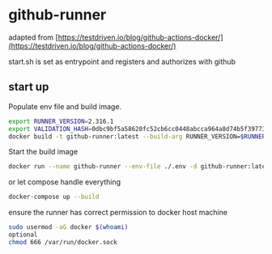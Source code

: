 # github-runner

adapted from [https://testdriven.io/blog/github-actions-docker/](https://testdriven.io/blog/github-actions-docker/)

start.sh is set as entrypoint and registers and authorizes with github

## start up

Populate env file and build image.

```bash
export RUNNER_VERSION=2.316.1
export VALIDATION_HASH=0dbc9bf5a58620fc52cb6cc0448abcca964a8d74b5f39773b7afcad9ab691e19
docker build -t github-runner:latest --build-arg RUNNER_VERSION=$RUNNER_VERSION --build-arg VALIDATION_HASH=$VALIDATION_HASH .

```
Start the build image
```bash
docker run --name github-runner --env-file ./.env -d github-runner:latest

```

or let compose handle everything
```bash
docker-compose up --build
```

ensure the runner has correct permission to docker host machine
```bash
sudo usermod -aG docker $(whoami)
optional
chmod 666 /var/run/docker.sock
```
